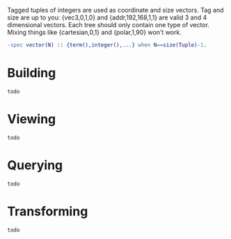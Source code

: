 Tagged tuples of integers are used as coordinate and size vectors. Tag and size
are up to you: {vec3,0,1,0} and {addr,192,168,1,1} are valid 3 and 4 dimensional
vectors.  Each tree should only contain one type of vector. Mixing things like
{cartesian,0,1} and {polar,1,90} won't work.

```erlang
-spec vector(N) :: {term(),integer(),...} when N==size(Tuple)-1.
```

Building
========
    todo

Viewing
=======
    todo

Querying
========
    todo

Transforming
============
    todo
